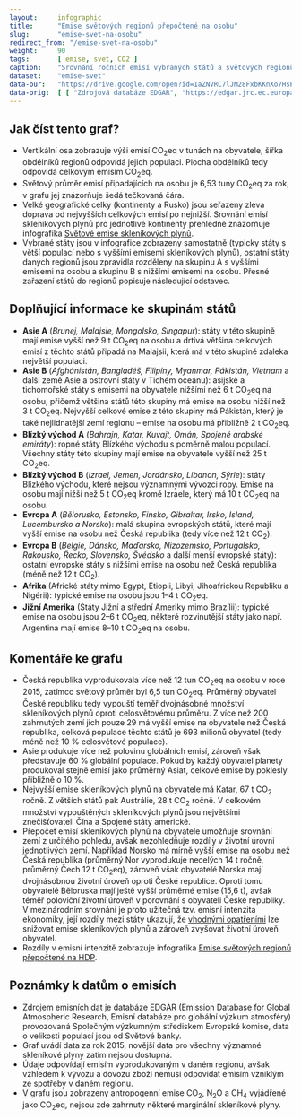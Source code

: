```yaml
---
layout:     infographic
title:      "Emise světových regionů přepočtené na osobu"
slug:       "emise-svet-na-osobu"
redirect_from: "/emise-svet-na-osobu"
weight:     90
tags:       [ emise, svet, CO2 ]
caption:    "Srovnání ročních emisí vybraných států a světových regionů, vyjádřeno na obyvatele i za celou populaci."
dataset:    "emise-svet"
data-our:   "https://drive.google.com/open?id=1aZNVRC7lJM28FxbKKnXo7HsPlyE2RaMbG3KDs8igwec"
data-orig:  [ [ "Zdrojová databáze EDGAR", "https://edgar.jrc.ec.europa.eu/overview.php?v=50_GHG" ] ]
---
```


## Jak číst tento graf?

* Vertikální osa zobrazuje výši emisí <glossary id="co2eq">CO<sub>2</sub>eq</glossary> v tunách na obyvatele, šířka obdélníků regionů odpovídá jejich populaci. Plocha obdélníků tedy odpovídá celkovým emisím CO<sub>2</sub>eq.
* Světový průměr emisí připadajících na osobu je 6,53 tuny CO<sub>2</sub>eq za rok, v grafu jej znázorňuje šedá tečkovaná čára.
* Velké geografické celky (kontinenty a Rusko) jsou seřazeny zleva doprava od nejvyšších celkových emisí po nejnižší. Srovnání emisí skleníkových plynů pro jednotlivé kontinenty přehledně znázorňuje infografika [Světové emise skleníkových plynů](/infografiky/emise-svet).
* Vybrané státy jsou v infografice zobrazeny samostatně (typicky státy s větší populací nebo s vyššími emisemi skleníkových plynů), ostatní státy daných regionů jsou zpravidla rozděleny na skupinu A s vyššími emisemi na osobu a skupinu B s nižšími emisemi na osobu. Přesné zařazení států do regionů popisuje následující odstavec.

## Doplňující informace ke skupinám států

* __Asie A__ (*Brunej, Malajsie, Mongolsko, Singapur*): státy v této skupině mají emise vyšší než 9 t CO<sub>2</sub>eq na osobu a drtivá většina celkových emisí z těchto států připadá na Malajsii, která má v této skupině zdaleka největší populaci.
* __Asie B__ (*Afghánistán, Bangladéš, Filipíny, Myanmar, Pákistán, Vietnam* a další země Asie a ostrovní státy v Tichém oceánu): asijské a tichomořské státy s emisemi na obyvatele nižšími než 6 t CO<sub>2</sub>eq na osobu, přičemž většina států této skupiny má emise na osobu nižší než 3 t CO<sub>2</sub>eq. Nejvyšší celkové emise z této skupiny má Pákistán, který je také nejlidnatější zemí regionu – emise na osobu má přibližně 2 t CO<sub>2</sub>eq.
* __Blízký východ A__ (*Bahrajn, Katar, Kuvajt, Omán, Spojené arabské emiráty*): ropné státy Blízkého východu s poměrně malou populací. Všechny státy této skupiny mají emise na obyvatele vyšší než 25 t CO<sub>2</sub>eq.
* __Blízký východ B__ (*Izrael, Jemen, Jordánsko, Libanon, Sýrie*): státy Blízkého východu, které nejsou významnými vývozci ropy. Emise na osobu mají nižší než 5 t CO<sub>2</sub>eq kromě Izraele, který má 10 t CO<sub>2</sub>eq na osobu.
* __Evropa A__ (*Bělorusko, Estonsko, Finsko, Gibraltar, Irsko, Island, Lucembursko a Norsko*): malá skupina evropských států, které mají vyšší emise na osobu než Česká republika (tedy více než 12 t CO<sub>2</sub>).
* __Evropa B__ (*Belgie, Dánsko, Maďarsko, Nizozemsko, Portugalsko, Rakousko, Řecko, Slovensko, Švédsko* a další menší evropské státy): ostatní evropské státy s nižšími emise na osobu než Česká republika (méně než 12 t CO<sub>2</sub>).
* __Afrika__ (Africké státy mimo Egypt, Etiopii, Libyi, Jihoafrickou Republiku a Nigérii): typické emise na osobu jsou 1–4 t CO<sub>2</sub>eq.
* __Jižní Amerika__ (Státy Jižní a střední Ameriky mimo Brazílii): typické emise na osobu jsou 2–6 t CO<sub>2</sub>eq, některé rozvinutější státy jako např. Argentina mají emise 8–10 t CO<sub>2</sub>eq na osobu.

## Komentáře ke grafu

* Česká republika vyprodukovala více než 12 tun CO<sub>2</sub>eq na osobu v roce 2015, zatímco světový průměr byl 6,5 tun CO<sub>2</sub>eq. Průměrný obyvatel České republiku tedy vypouští téměř dvojnásobné množství skleníkových plynů oproti celosvětovému průměru. Z více než 200 zahrnutých zemí jich pouze 29 má vyšší emise na obyvatele než Česká republika, celková populace těchto států je 693 milionů obyvatel (tedy méně než 10 % celosvětové populace).
* Asie produkuje více než polovinu globálních emisí, zároveň však představuje 60 % globální populace. Pokud by každý obyvatel planety produkoval stejně emisí jako průměrný Asiat, celkové emise by poklesly přibližně o 10 %.
* Nejvyšší emise skleníkových plynů na obyvatele má Katar, 67 t CO<sub>2</sub> ročně. Z větších států pak Austrálie, 28 t CO<sub>2</sub> ročně. V celkovém množství vypouštěných skleníkových plynů jsou největšími znečišťovateli Čína a Spojené státy americké.
* Přepočet emisí skleníkových plynů na obyvatele umožňuje srovnání zemí z určitého pohledu, avšak nezohledňuje rozdíly v životní úrovni jednotlivých zemí. Například Norsko má mírně vyšší emise na osobu než Česká republika (průměrný Nor vyprodukuje necelých 14 t ročně, průměrný Čech 12 t CO<sub>2</sub>eq), zároveň však obyvatelé Norska mají dvojnásobnou životní úroveň oproti České republice. Oproti tomu obyvatelé Běloruska mají ještě vyšší průměrné emise (15,6 t), avšak téměř poloviční životní úroveň v porovnání s obyvateli České republiky. V mezinárodním srovnání je proto užitečná tzv. <glossary id="emisniintenzitaekonomiky">emisní intenzita ekonomiky</glossary>, její rozdíly mezi státy ukazují, že [vhodnými opatřeními](/infografiky/mitigacni-opatreni-mmf) lze snižovat emise skleníkových plynů a zároveň zvyšovat životní úroveň obyvatel.
* Rozdíly v emisní intenzitě zobrazuje infografika [Emise světových regionů přepočtené na HDP](/infografiky/emise-svet-na-hdp).

## Poznámky k datům o emisích

* Zdrojem emisních dat je databáze EDGAR (Emission Database for Global Atmospheric Research, Emisní databáze pro globální výzkum atmosféry) provozovaná Společným výzkumným střediskem Evropské komise, data o velikosti populací jsou od Světové banky.
* Graf uvádí data za rok 2015, novější data pro všechny významné skleníkové plyny zatím nejsou dostupná.
* Údaje odpovídají emisím vyprodukovaným v daném regionu, avšak vzhledem k vývozu a dovozu zboží nemusí odpovídat emisím vzniklým ze spotřeby v daném regionu.
* V grafu jsou zobrazeny <glossary id="antropogennisklenikoveplyny">antropogenní emise</glossary> CO<sub>2</sub>, N<sub>2</sub>O a CH<sub>4</sub> vyjádřené jako <glossary id="co2eq">CO<sub>2</sub>eq</glossary>, nejsou zde zahrnuty některé marginální skleníkové plyny.
